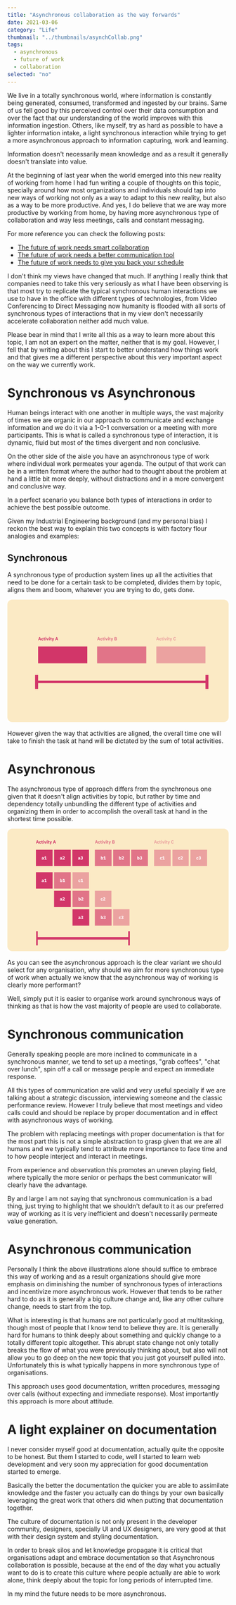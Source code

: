 ```yaml
---
title: "Asynchronous collaboration as the way forwards"
date: 2021-03-06
category: "Life"
thumbnail: "../thumbnails/asynchCollab.png"
tags:
  - asynchronous
  - future of work
  - collaboration
selected: "no"
---
```


We live in a totally synchronous world, where information is constantly being generated, consumed, transformed and ingested by our brains. Same of us fell good by this perceived control over their data consumption and over the fact that our understanding of the world improves with this information ingestion. Others, like myself, try as hard as possible to have a lighter information intake, a light synchronous interaction while trying to get a more asynchronous approach to information capturing, work and learning. 

Information doesn't necessarily mean knowledge and as a result it generally doesn't translate into value.

At the beginning of last year when the world emerged into this new reality of working from home I had fun writing a couple of thoughts on this topic, specially around how most organizations and individuals should tap into new ways of working not only as a way to adapt to this new reality, but also as a way to be more productive. And yes, I do believe that we are way more productive by working from home, by having more asynchronous type of collaboration and way less meetings, calls and constant messaging. 

For more reference you can check the following posts: 

- [The future of work needs smart collaboration](/blog/2020-05-10-the-future-of-work-needs-smart-collaboration)
- [The future of work needs a better communication tool](/blog/2020-05-05-the-future-of-work-needs-a-better-communication%20tool)
- [The future of work needs to give you back your schedule](/blog/2020-05-18-the-future-of-work-needs-to-give-you-back-your-schedule)

I don't think my views have changed that much. If anything I really think that companies need to take this very seriously as what I have been observing is that most try to replicate the typical synchronous human interactions we use to have in the office with different types of technologies, from Video Conferencing to Direct Messaging now humanity is flooded with all sorts of synchronous types of interactions that in my view don't necessarily accelerate collaboration neither add much value. 

Please bear in mind that I write all this as a way to learn more about this topic, I am not an expert on the matter, neither that is my goal. However, I fell that by writing about this I start to better understand how things work and that gives me a different perspective about this very important aspect on the way we currently work.

# Synchronous vs Asynchronous

Human beings interact with one another in multiple ways, the vast majority of times we are organic in our approach to communicate and exchange information and we do it via a 1-0-1 conversation or a meeting with more participants. This is what is called a synchronous type of interaction, it is dynamic, fluid but most of the times divergent and non conclusive.

On the other side of the aisle you have an asynchronous type of work where individual work permeates your agenda. The output of that work can be in a written format where the author had to thought about the problem at hand a little bit more deeply, without distractions and in a more convergent and conclusive way.

In a perfect scenario you balance both types of interactions in order to achieve the best possible outcome.

Given my Industrial Engineering background (and my personal bias) I reckon the best way to explain this two concepts is with factory flour analogies and examples:

## Synchronous

A synchronous type of production system lines up all the activities that need to be done for a certain task to be completed, divides them by topic, aligns them and boom, whatever you are trying to do, gets done. 

![synch](../thumbnails/synchCollab.png)

However given the way that activities are aligned, the overall time one will take to finish the task at hand will be dictated by the sum of total activities.

# Asynchronous

The asynchronous type of approach differs from the synchronous one given that it doesn't align activities by topic, but rather by time and dependency totally unbundling the different type of activities and organizing them in order to accomplish the overall task at hand in the shortest time possible.

![asynch](../thumbnails/asynchCollab.png)

As you can see the asynchronous approach is the clear variant we should select for any organisation, why should we aim for more synchronous type of work when actually we know that the asynchronous way of working is clearly more performant?

Well, simply put it is easier to organise work around synchronous ways of thinking as that is how the vast majority of people are used to collaborate.

# Synchronous communication

Generally speaking people are more inclined to communicate in a synchronous manner, we tend to set up a meetings, "grab coffees", "chat over lunch", spin off a call or message people and expect an immediate response. 

All this types of communication are valid and very useful specially if we are talking about a strategic discussion, interviewing someone and the classic performance review. However I truly believe that most meetings and video calls could and should be replace by proper documentation and in effect with asynchronous ways of working.

The problem with replacing meetings with proper documentation is that for the most part this is not a simple abstraction to grasp given that we are all humans and we typically tend to attribute more importance to face time and to how people interject and interact in meetings. 

From experience and observation this promotes an uneven playing field, where typically the more senior or perhaps the best communicator will clearly have the advantage.

By and large I am not saying that synchronous communication is a bad thing, just trying to highlight that we shouldn't default to it as our preferred way of working as it is very inefficient and doesn't necessarily permeate value generation.

# Asynchronous communication

Personally I think the above illustrations alone should suffice to embrace this way of working and as a result organizations should give more emphasis on diminishing the number of synchronous types of interactions and incentivize more asynchronous work. However that tends to be rather hard to do as it is generally a big culture change and, like any other culture change, needs to start from the top.

What is interesting is that humans are not particularly good at multitasking, though most of people that I know tend to believe they are. It is generally hard for humans to think deeply about something and quickly change to a totally different topic altogether. This abrupt state change not only totally breaks the flow of what you were previously thinking about, but also will not allow you to go deep on the new topic that you just got yourself pulled into. Unfortunately this is what typically happens in more synchronous type of organisations.    

This approach uses good documentation, written procedures, messaging over calls (without expecting and immediate response). Most importantly this approach is more about attitude.

# A light explainer on documentation

I never consider myself good at documentation, actually quite the opposite to be honest. But them I started to code, well I started to learn web development and very soon my appreciation for good documentation started to emerge.  

Basically the better the documentation the quicker you are able to assimilate knowledge and the faster you actually can do things by your own basically leveraging the great work that others did when putting that documentation together. 

The culture of documentation is not only present in the developer community, designers, specially UI and UX designers, are very good at that with their design system and styling documentation.  

In order to break silos and let knowledge propagate it is critical that organisations adapt and embrace documentation so that Asynchronous collaboration is possible, because at the end of the day what you actually want to do is to create this culture where people actually are able to work alone, think deeply about the topic for long periods of interrupted time.  

In my mind the future needs to be more asynchronous.

